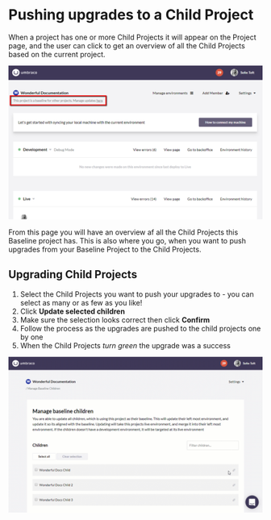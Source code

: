 # Pushing upgrades to a Child Project
When a project has one or more Child Projects it will appear on the Project page, and the user can click to get an overview of all the Child Projects based on the current project.

![Manage Baseline Children](images/mange-updates-here.png)

From this page you will have an overview af all the Child Projects this Baseline project has. This is also where you go, when you want to push upgrades from your Baseline Project to the Child Projects.

## Upgrading Child Projects

1. Select the Child Projects you want to push your upgrades to - you can select as many or as few as you like!
2. Click **Update selected children**
3. Make sure the selection looks correct then click **Confirm**
4. Follow the process as the upgrades are pushed to the child projects one by one
5. When the Child Projects *turn green* the upgrade was a success

![Upgrade Child Projects](images/manage-baseline-children.gif)